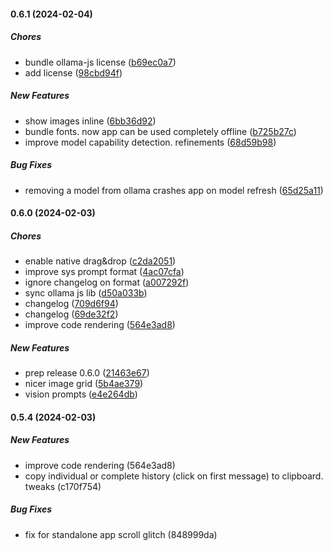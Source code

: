 #### 0.6.1 (2024-02-04)

##### Chores

*  bundle ollama-js license ([b69ec0a7](https://github.com/da-z/llamazing/commit/b69ec0a7348f4992750ecdb115679b39b5942aaf))
*  add license ([98cbd94f](https://github.com/da-z/llamazing/commit/98cbd94fd9a6c5a5d7ce861f2c05db5378804806))

##### New Features

*  show images inline ([6bb36d92](https://github.com/da-z/llamazing/commit/6bb36d92c8a25131ceb3c3280bf7ac38d92438db))
*  bundle fonts. now app can be used completely offline ([b725b27c](https://github.com/da-z/llamazing/commit/b725b27c6154384e167bce9a1c0ca506f65a2f0d))
*  improve model capability detection. refinements ([68d59b98](https://github.com/da-z/llamazing/commit/68d59b98b7f8c552a1a43330d35d1f661336fbc1))

##### Bug Fixes

*  removing a model from ollama crashes app on model refresh ([65d25a11](https://github.com/da-z/llamazing/commit/65d25a11645e1b458d12f1a325bb91619cac29d0))

#### 0.6.0 (2024-02-03)

##### Chores

*  enable native drag&drop ([c2da2051](https://github.com/da-z/llamazing/commit/c2da20512fe647769a6c9f1e9bea3597e20bbd18))
*  improve sys prompt format ([4ac07cfa](https://github.com/da-z/llamazing/commit/4ac07cfad4e12471a0bcfef45edc06d3ed10162c))
*  ignore changelog on format ([a007292f](https://github.com/da-z/llamazing/commit/a007292f260d9bbb1057a53ca34c7ffc10f3a5ce))
*  sync ollama js lib ([d50a033b](https://github.com/da-z/llamazing/commit/d50a033b74319374524ba677d444ec9ada837da5))
*  changelog ([709d6f94](https://github.com/da-z/llamazing/commit/709d6f94b3e3fec167b39ee8fb8e8758ef50b74f))
*  changelog ([69de32f2](https://github.com/da-z/llamazing/commit/69de32f2536eaa6b70ac809936ad47f1b6a96614))
*  improve code rendering ([564e3ad8](https://github.com/da-z/llamazing/commit/564e3ad86016f62a8e8f30e30928a10d85958ff1))

##### New Features

*  prep release 0.6.0 ([21463e67](https://github.com/da-z/llamazing/commit/21463e675b36330d543b486368e5a3093e85ab11))
*  nicer image grid ([5b4ae379](https://github.com/da-z/llamazing/commit/5b4ae37978743fc187c7a0609976cadcaa289f1e))
*  vision prompts ([e4e264db](https://github.com/da-z/llamazing/commit/e4e264db536002787f5ad8f1016a31f4832c71e8))

#### 0.5.4 (2024-02-03)

##### New Features

*  improve code rendering (564e3ad8)
*  copy individual or complete history (click on first message) to clipboard. tweaks (c170f754)

##### Bug Fixes

*  fix for standalone app scroll glitch (848999da)

